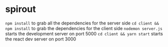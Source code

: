 # spirout
```npm install``` to grab all the dependencies for the server side
```cd client && npm install``` to grab the dependencies for the client side
```nodemon server.js``` starts the development server on port 5000
```cd client && yarn start``` starts the react dev server on port 3000
